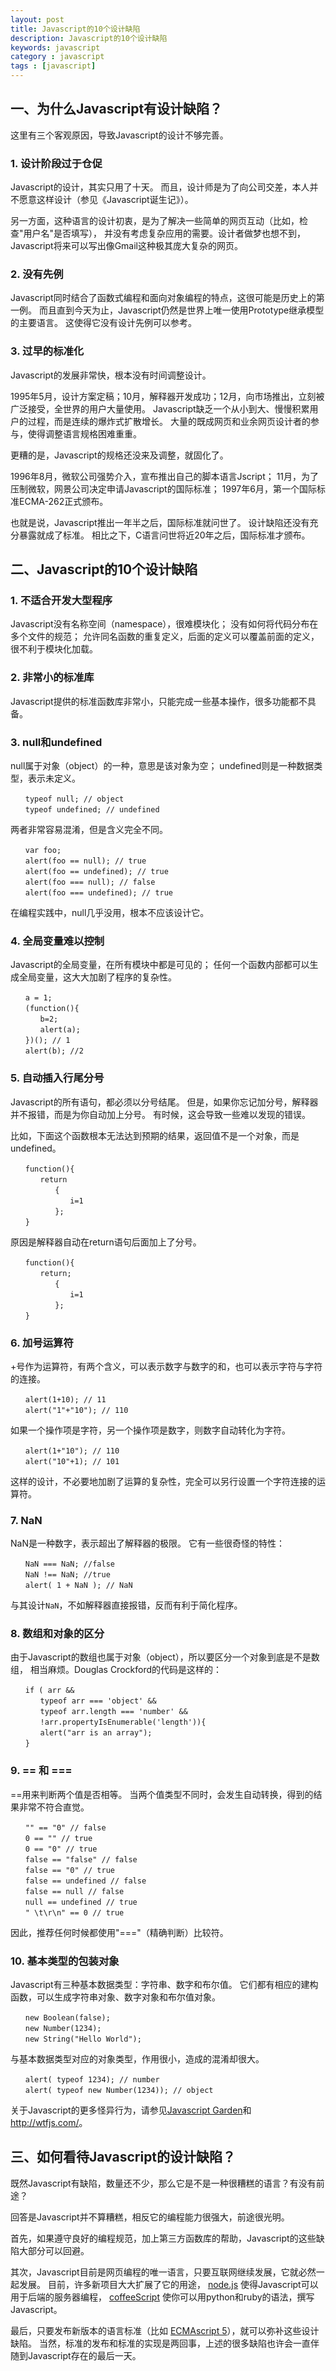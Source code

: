 ```yaml
---
layout: post
title: Javascript的10个设计缺陷
description: Javascript的10个设计缺陷
keywords: javascript
category : javascript
tags : [javascript]
---
```


## 一、为什么Javascript有设计缺陷？

这里有三个客观原因，导致Javascript的设计不够完善。

### 1. 设计阶段过于仓促

Javascript的设计，其实只用了十天。
而且，设计师是为了向公司交差，本人并不愿意这样设计（参见《Javascript诞生记》）。

另一方面，这种语言的设计初衷，是为了解决一些简单的网页互动（比如，检查"用户名"是否填写），
并没有考虑复杂应用的需要。设计者做梦也想不到，Javascript将来可以写出像Gmail这种极其庞大复杂的网页。

### 2. 没有先例

Javascript同时结合了函数式编程和面向对象编程的特点，这很可能是历史上的第一例。
而且直到今天为止，Javascript仍然是世界上唯一使用Prototype继承模型的主要语言。
这使得它没有设计先例可以参考。

### 3. 过早的标准化

Javascript的发展非常快，根本没有时间调整设计。

1995年5月，设计方案定稿；10月，解释器开发成功；12月，向市场推出，立刻被广泛接受，全世界的用户大量使用。
Javascript缺乏一个从小到大、慢慢积累用户的过程，而是连续的爆炸式扩散增长。
大量的既成网页和业余网页设计者的参与，使得调整语言规格困难重重。

更糟的是，Javascript的规格还没来及调整，就固化了。

1996年8月，微软公司强势介入，宣布推出自己的脚本语言Jscript；
11月，为了压制微软，网景公司决定申请Javascript的国际标准；
1997年6月，第一个国际标准ECMA-262正式颁布。

也就是说，Javascript推出一年半之后，国际标准就问世了。
设计缺陷还没有充分暴露就成了标准。
相比之下，C语言问世将近20年之后，国际标准才颁布。

## 二、Javascript的10个设计缺陷

### 1. 不适合开发大型程序

Javascript没有名称空间（namespace），很难模块化；
没有如何将代码分布在多个文件的规范；
允许同名函数的重复定义，后面的定义可以覆盖前面的定义，很不利于模块化加载。

### 2. 非常小的标准库

Javascript提供的标准函数库非常小，只能完成一些基本操作，很多功能都不具备。

### 3. null和undefined

null属于对象（object）的一种，意思是该对象为空；
undefined则是一种数据类型，表示未定义。

    　　typeof null; // object
    　　typeof undefined; // undefined

两者非常容易混淆，但是含义完全不同。

    　　var foo;
    　　alert(foo == null); // true
    　　alert(foo == undefined); // true
    　　alert(foo === null); // false
    　　alert(foo === undefined); // true

在编程实践中，null几乎没用，根本不应该设计它。

### 4. 全局变量难以控制

Javascript的全局变量，在所有模块中都是可见的；
任何一个函数内部都可以生成全局变量，这大大加剧了程序的复杂性。

    　　a = 1;
    　　(function(){
    　　　　b=2;
    　　　　alert(a);
    　　})(); // 1
    　　alert(b); //2
    
### 5. 自动插入行尾分号

Javascript的所有语句，都必须以分号结尾。
但是，如果你忘记加分号，解释器并不报错，而是为你自动加上分号。
有时候，这会导致一些难以发现的错误。

比如，下面这个函数根本无法达到预期的结果，返回值不是一个对象，而是undefined。

    　　function(){
    　　　　return
    　　　　　　{
    　　　　　　　　i=1
    　　　　　　};
    　　}

原因是解释器自动在return语句后面加上了分号。

    　　function(){
    　　　　return;
    　　　　　　{
    　　　　　　　　i=1
    　　　　　　};
    　　}

### 6. 加号运算符

+号作为运算符，有两个含义，可以表示数字与数字的和，也可以表示字符与字符的连接。

    　　alert(1+10); // 11
    　　alert("1"+"10"); // 110

如果一个操作项是字符，另一个操作项是数字，则数字自动转化为字符。

    　　alert(1+"10"); // 110
    　　alert("10"+1); // 101

这样的设计，不必要地加剧了运算的复杂性，完全可以另行设置一个字符连接的运算符。

### 7. NaN

NaN是一种数字，表示超出了解释器的极限。
它有一些很奇怪的特性：

    　　NaN === NaN; //false
    　　NaN !== NaN; //true
    　　alert( 1 + NaN ); // NaN

与其设计`NaN`，不如解释器直接报错，反而有利于简化程序。

### 8. 数组和对象的区分

由于Javascript的数组也属于对象（object），所以要区分一个对象到底是不是数组，
相当麻烦。Douglas Crockford的代码是这样的：

    　　if ( arr && 
    　　　　typeof arr === 'object' &&
    　　　　typeof arr.length === 'number' &&
    　　　　!arr.propertyIsEnumerable('length')){
    　　　　alert("arr is an array");
    　　}

### 9. == 和 ===

==用来判断两个值是否相等。
当两个值类型不同时，会发生自动转换，得到的结果非常不符合直觉。

    　　"" == "0" // false
    　　0 == "" // true
    　　0 == "0" // true
    　　false == "false" // false
    　　false == "0" // true
    　　false == undefined // false
    　　false == null // false
    　　null == undefined // true
    　　" \t\r\n" == 0 // true

因此，推荐任何时候都使用"==="（精确判断）比较符。

### 10. 基本类型的包装对象

Javascript有三种基本数据类型：字符串、数字和布尔值。
它们都有相应的建构函数，可以生成字符串对象、数字对象和布尔值对象。

    　　new Boolean(false);
    　　new Number(1234);
    　　new String("Hello World");

与基本数据类型对应的对象类型，作用很小，造成的混淆却很大。

    　　alert( typeof 1234); // number
    　　alert( typeof new Number(1234)); // object

关于Javascript的更多怪异行为，请参见[Javascript Garden](http://bonsaiden.github.com/JavaScript-Garden/zh/)和 <http://wtfjs.com/>。

## 三、如何看待Javascript的设计缺陷？

既然Javascript有缺陷，数量还不少，那么它是不是一种很糟糕的语言？有没有前途？

回答是Javascript并不算糟糕，相反它的编程能力很强大，前途很光明。

首先，如果遵守良好的编程规范，加上第三方函数库的帮助，Javascript的这些缺陷大部分可以回避。

其次，Javascript目前是网页编程的唯一语言，只要互联网继续发展，它就必然一起发展。
目前，许多新项目大大扩展了它的用途，
[node.js](http://nodejs.org/) 使得Javascript可以用于后端的服务器编程，
[coffeeScript](http://jashkenas.github.com/coffee-script/) 使你可以用python和ruby的语法，撰写Javascript。

最后，只要发布新版本的语言标准（比如 [ECMAscript 5](http://www.ecma-international.org/publications/standards/Ecma-262.htm)），就可以弥补这些设计缺陷。
当然，标准的发布和标准的实现是两回事，上述的很多缺陷也许会一直伴随到Javascript存在的最后一天。
